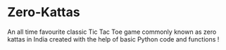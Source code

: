 # Zero-Kattas
An all time favourite classic Tic Tac Toe game commonly known as zero kattas in India created with the help of basic Python code and functions !
